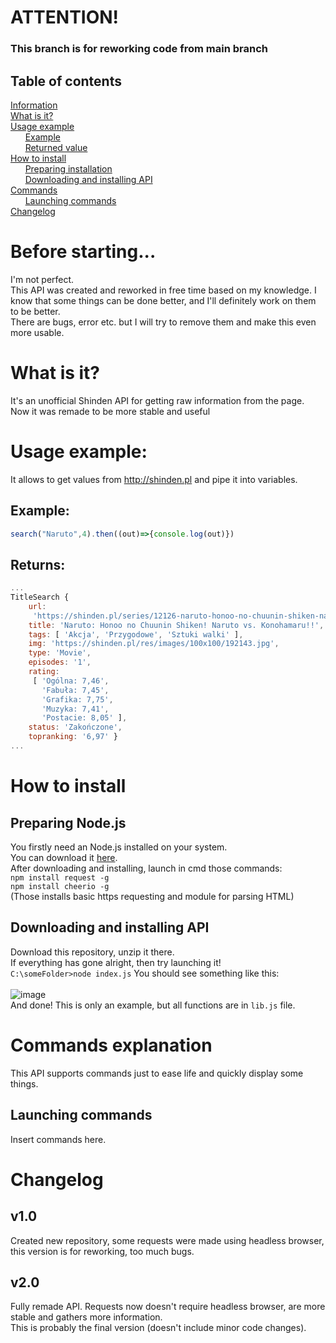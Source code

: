 # ATTENTION!
### This branch is for reworking code from main branch

## Table of contents
[Information](#info)<br>
[What is it?](#wii)<br>
[Usage example](#usage)<br>
&nbsp;&nbsp;&nbsp;&nbsp;&nbsp;&nbsp;[Example](#wii_examples)<br>
&nbsp;&nbsp;&nbsp;&nbsp;&nbsp;&nbsp;[Returned value](#wii_returns)<br>
[How to install](#installation)<br>
&nbsp;&nbsp;&nbsp;&nbsp;&nbsp;&nbsp;[Preparing installation](#installation_preparing)<br>
&nbsp;&nbsp;&nbsp;&nbsp;&nbsp;&nbsp;[Downloading and installing API](#installation_api)<br>
[Commands](#cmds)<br>
&nbsp;&nbsp;&nbsp;&nbsp;&nbsp;&nbsp;[Launching commands](#cmds_launching)<br>
[Changelog](#changelog)<br>
# Before starting... <a name="info"></a>
I'm not perfect.<br>
This API was created and reworked in free time based on my knowledge. I know that some things can be done better, and I'll definitely work on them to be better.<br>
There are bugs, error etc. but I will try to remove them and make this even more usable.
# <a name="wii"></a>What is it?
It's an unofficial Shinden API for getting raw information from the page.  
Now it was remade to be more stable and useful
# <a name="usage"></a>Usage example:
It allows to get values from http://shinden.pl and pipe it into variables.<br>
## <a name="wii_examples"></a>Example:
```js 
search("Naruto",4).then((out)=>{console.log(out)})
```
## <a name="wii_returns"></a>Returns:
```js
...
TitleSearch {
    url:
     'https://shinden.pl/series/12126-naruto-honoo-no-chuunin-shiken-naruto-vs-konohamaru',
    title: 'Naruto: Honoo no Chuunin Shiken! Naruto vs. Konohamaru!!',
    tags: [ 'Akcja', 'Przygodowe', 'Sztuki walki' ],
    img: 'https://shinden.pl/res/images/100x100/192143.jpg',
    type: 'Movie',
    episodes: '1',
    rating:
     [ 'Ogólna: 7,46',
       'Fabuła: 7,45',
       'Grafika: 7,75',
       'Muzyka: 7,41',
       'Postacie: 8,05' ],
    status: 'Zakończone',
    topranking: '6,97' } 
...
```
# <a name="installation"></a>How to install
## <a name="installation_preparing"></a>Preparing Node.js
You firstly need an Node.js installed on your system.<br>
You can download it [here](https://nodejs.org/en/ "Site to download Node.js").<br>
After downloading and installing, launch in cmd those commands:<br>
``npm install request -g``<br>
``npm install cheerio -g``<br>
(Those installs basic https requesting and module for parsing HTML)<br>
## <a name="installation_api"></a>Downloading and installing API
Download this repository, unzip it there.<br>
If everything has gone alright, then try launching it!<br>
``C:\someFolder>node index.js``
You should see something like this:<br><br>
![image](https://user-images.githubusercontent.com/42903478/150342310-86c94076-257c-49bb-a1f1-71274ca5188d.png)  
And done! This is only an example, but all functions are in ```lib.js``` file.  
# Commands explanation<a name="cmds"></a>
This API supports commands just to ease life and quickly display some things.
## <a name="cmds_launching"></a>Launching commands
Insert commands here.
# <a name="changelog"></a> Changelog
## v1.0
Created new repository, some requests were made using headless browser, this version is for reworking, too much bugs.  
## v2.0
Fully remade API. Requests now doesn't require headless browser, are more stable and gathers more information.  
This is probably the final version (doesn't include minor code changes).  
